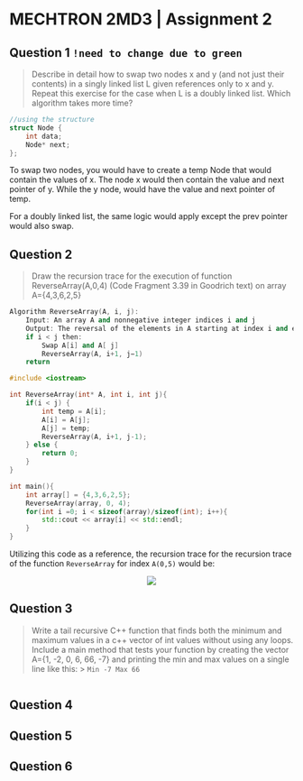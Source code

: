 # MECHTRON 2MD3 | Assignment 2

## Question 1 `!need to change due to green`
> Describe in detail how to swap two nodes x and y (and not just their contents) in a singly linked list L given references only to x and y. Repeat this exercise for the case when L is a doubly linked list. Which algorithm takes more time?
```cpp
//using the structure
struct Node {
    int data;
    Node* next;
};
```
To swap two nodes, you would have to create a temp Node that would contain the values of x. The node x would then contain the value and next pointer of y. While the y node, would have the value and next pointer of temp. 

For a doubly linked list, the same logic would apply except the prev pointer would also swap.

## Question 2 
>Draw the recursion trace for the execution of function ReverseArray(A,0,4) (Code Fragment 3.39 in Goodrich text) on array A={4,3,6,2,5}

```cpp
Algorithm ReverseArray(A, i, j):
    Input: An array A and nonnegative integer indices i and j
    Output: The reversal of the elements in A starting at index i and ending at j
    if i < j then: 
        Swap A[i] and A[ j]
        ReverseArray(A, i+1, j−1)
    return
```

```cpp
#include <iostream>

int ReverseArray(int* A, int i, int j){
    if(i < j) {
        int temp = A[i];
        A[i] = A[j];
        A[j] = temp;
        ReverseArray(A, i+1, j-1);
    } else {
        return 0;
    }
}

int main(){
    int array[] = {4,3,6,2,5};
    ReverseArray(array, 0, 4);
    for(int i =0; i < sizeof(array)/sizeof(int); i++){
        std::cout << array[i] << std::endl;
    } 
}
```
Utilizing this code as a reference, the recursion trace for the recursion trace of the function `ReverseArray` for index `A(0,5)` would be: 
<p align="center">
  <img src="https://i.imgur.com/AxszXZR.png" />
</p>

## Question 3
>Write a tail recursive C++ function that finds both the minimum and maximum values in a c++ vector of int values without using any loops. Include a main method that tests your function by creating the vector A={1, -2, 0, 6, 66, -7} and printing the min and max values on a single line like this:
\> `Min -7 Max 66`

```cpp


```

## Question 4




## Question 5

## Question 6